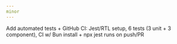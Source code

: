 ```yaml
---
minor
---
```


Add automated tests + GitHub CI: Jest/RTL setup, 6 tests (3 unit + 3 component), CI w/ Bun install + npx jest runs on push/PR
